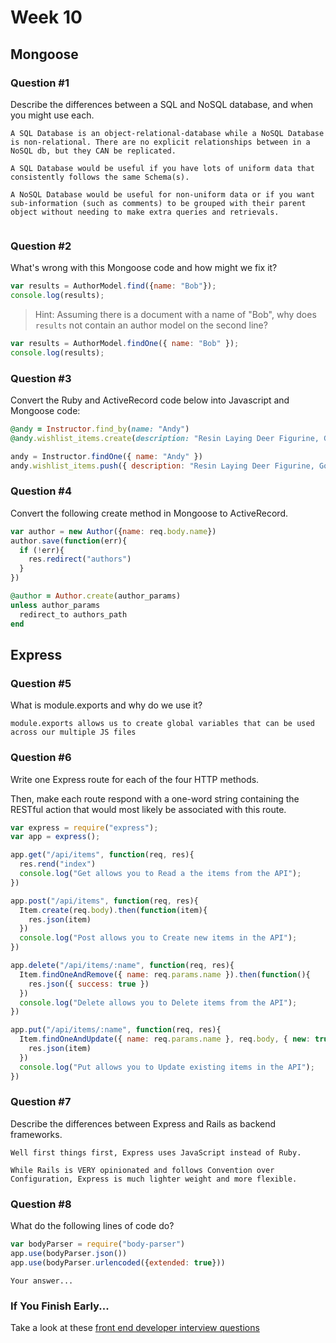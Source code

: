 # Week 10

## Mongoose

### Question #1

Describe the differences between a SQL and NoSQL database, and when you might use each.

```text
A SQL Database is an object-relational-database while a NoSQL Database is non-relational. There are no explicit relationships between in a NoSQL db, but they CAN be replicated.

A SQL Database would be useful if you have lots of uniform data that consistently follows the same Schema(s).

A NoSQL Database would be useful for non-uniform data or if you want sub-information (such as comments) to be grouped with their parent object without needing to make extra queries and retrievals.


```

### Question #2

What's wrong with this Mongoose code and how might we fix it?

```js
var results = AuthorModel.find({name: "Bob"});
console.log(results);
```

> Hint: Assuming there is a document with a name of "Bob", why does `results` not contain an author model on the second line?

```js
var results = AuthorModel.findOne({ name: "Bob" });
console.log(results);

```

### Question #3

Convert the Ruby and ActiveRecord code below into Javascript and Mongoose code:

```rb
@andy = Instructor.find_by(name: "Andy")
@andy.wishlist_items.create(description: "Resin Laying Deer Figurine, Gold")
```

```js
andy = Instructor.findOne({ name: "Andy" })
andy.wishlist_items.push({ description: "Resin Laying Deer Figurine, Gold" })
```

### Question #4

Convert the following create method in Mongoose to ActiveRecord.

```js
var author = new Author({name: req.body.name})
author.save(function(err){
  if (!err){
    res.redirect("authors")
  }
})
```

```rb
@author = Author.create(author_params)
unless author_params
  redirect_to authors_path
end
```

## Express

### Question #5

What is module.exports and why do we use it?

```text
module.exports allows us to create global variables that can be used across our multiple JS files
```

### Question #6

Write one Express route for each of the four HTTP methods.

Then, make each route respond with a one-word string containing the RESTful action that would most likely be associated with this route.

```js
var express = require("express");
var app = express();

app.get("/api/items", function(req, res){
  res.rend("index")
  console.log("Get allows you to Read a the items from the API");
})

app.post("/api/items", function(req, res){
  Item.create(req.body).then(function(item){
    res.json(item)
  })
  console.log("Post allows you to Create new items in the API");
})

app.delete("/api/items/:name", function(req, res){
  Item.findOneAndRemove({ name: req.params.name }).then(function(){
    res.json({ success: true })
  })
  console.log("Delete allows you to Delete items from the API");
})

app.put("/api/items/:name", function(req, res){
  Item.findOneAndUpdate({ name: req.params.name }, req.body, { new: true }).then(function(item){
    res.json(item)
  })
  console.log("Put allows you to Update existing items in the API");
})

```

### Question #7

Describe the differences between Express and Rails as backend frameworks.

```text
Well first things first, Express uses JavaScript instead of Ruby.

While Rails is VERY opinionated and follows Convention over Configuration, Express is much lighter weight and more flexible.
```

### Question #8

What do the following lines of code do?

```js
var bodyParser = require("body-parser")
app.use(bodyParser.json())
app.use(bodyParser.urlencoded({extended: true}))
```

```text
Your answer...
```

### If You Finish Early...

Take a look at these [front end developer interview questions](https://github.com/h5bp/Front-end-Developer-Interview-Questions/blob/master/README.md)

